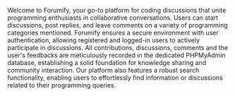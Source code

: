 Welcome to Forumify, your go-to platform for coding discussions that unite programming enthusiasts in collaborative conversations. Users can start discussions, post replies, and leave comments on a variety of programming categories mentioned. Forumify ensures a secure environment with user authentication, allowing registered and logged-in users to actively participate in discussions. All contributions, discussions, comments and the user's feedbacks are meticulously recorded in the dedicated PHPMyAdmin database, establishing a solid foundation for knowledge sharing and community interaction. Our platform also features a robust search functionality, enabling users to effortlessly find information or discussions related to their programming queries.
